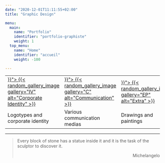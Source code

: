 ```yaml
---
date: "2020-12-01T11:11:55+02:00"
title: "Graphic Design"

menu:
  main:
    name: "Portfolio"
    identifier: "portfolio-graphiste"
    weight: 1
  top_menu:
    name: "Home"
    identifier: "accueil"
    weight: -100

---
```

<table class="identitevisuelle" title="graphisme">
<tr><td>
  <a href="{{< relref "identite-visuelle.en.md" >}}">
  {{< random_gallery_image gallery="IV" alt="Corporate Identity" >}}
  </a>
</td><td>
  <a href="{{< relref "typo-et-edition.en.md" >}}">
  {{< random_gallery_image gallery="C" alt="Communication" >}}
  </a>
</td><td>
  <a href="{{< relref "en-plus.en.md" >}}">
  {{< random_gallery_image gallery="EP" alt="Extra" >}}
  </a>
</td></tr>
<tr>
<td class="textaccueil">Logotypes and corporate identity</td>
<td class="textaccueil">Various communication medias</td>
<td class="textaccueil">Drawings and paintings</td>
</tr>
</table>


---

> Every block of stone has a statue inside it and it is the task of the sculptor to discover it.
> <p style="text-align: right;">Michelangelo</p>
